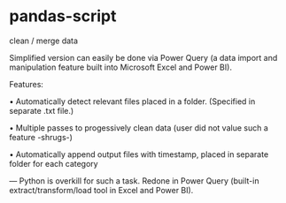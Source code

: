 # pandas-script
clean / merge data

Simplified version can easily be done via Power Query (a data import and manipulation feature built into Microsoft Excel and Power BI).

Features:

• Automatically detect relevant files placed in a folder. (Specified in separate .txt file.)

• Multiple passes to progessively clean data (user did not value such a feature -shrugs-)

• Automatically append output files with timestamp, placed in separate folder for each category

— Python is overkill for such a task. Redone in Power Query (built-in extract/transform/load tool in Excel and Power BI).

